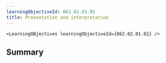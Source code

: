 ```yaml
---
learningObjectiveId: 062.02.01.02
title: Presentation and interpretation
---
```


```tsx eval
<LearningOBjectives learningObjectiveId={062.02.01.02} />
```

## Summary
